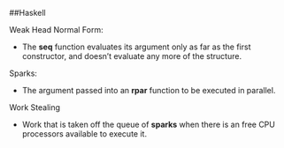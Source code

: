 ##Haskell

Weak Head Normal Form: 

- The **seq** function evaluates its argument only as far as the first constructor, and doesn’t evaluate any more of the structure.

Sparks:

- The argument passed into an **rpar** function to be executed in parallel. 

Work Stealing

- Work that is taken off the queue of **sparks** when there is an free CPU processors available to execute it.



 
